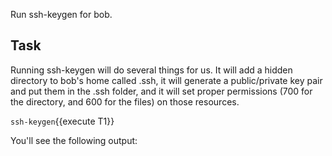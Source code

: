 Run ssh-keygen for bob.

## Task

Running ssh-keygen will do several things for us. It will add a hidden directory to bob's home called .ssh, it will generate a public/private key pair and put them in the .ssh folder, and it will set proper permissions (700 for the directory, and 600 for the files) on those resources.

`ssh-keygen`{{execute T1}}

You'll see the following output:
